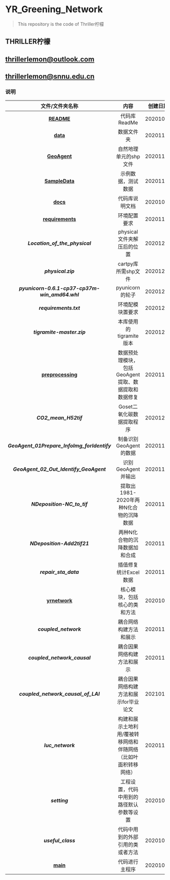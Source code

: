 # YR_Greening_Network

>This repository is the code of Thriller柠檬

## **THRILLER柠檬**

## **thrillerlemon@outlook.com**
## **thrillerlemon@snnu.edu.cn**

### 说明

|文件/文件夹名称|内容|创建日期|备注|
|:-:|:-:|:-:|:-:|
|<u>**README**<u>|代码库ReadMe|20201014|无|
|<u>**data**<u>|数据文件夹|20201111|无|
|<u>**GeoAgent**<u>|自然地理单元的shp文件|20201114|无|
|<u>**SampleData**<u>|示例数据，测试数据|20201120|无|
|<u>**docs**<u>|代码库说明文档|20201014|无|
|<u>**requirements**<u>|环境配置要求|20201117|无|
|**_Location_of_the_physical_**|physical文件夹解压后的位置|20201224|无|
|**_physical.zip_**|cartpy库所需shp文件|20201224|无|
|**_pyunicorn-0.6.1-cp37-cp37m-win_amd64.whl_**|pyunicorn的轮子|20201224|无|
|**_requirements.txt_**|环境配模块置要求|20201224|无|
|**_tigramite-master.zip_**|本库使用的tigramite版本|20201224|无|
|<u>**preprocessing**<u>|数据预处理模块，包括GeoAgent提取、数据提取和数据修复|20201117|无|
|**_CO2_mean_H52tif_**|Goset二氧化碳数据提取程序|20201215|matlab代码|
|**_GeoAgent_01Prepare_InfoImg_forIdentify_**|制备识别GeoAgent的数据|20201111|GEE代码|
|**_GeoAgent_02_Out_Identify_GeoAgent_**|识别GeoAgent并输出|20201111|GEE代码|
|**_NDeposition-NC_to_tif_**|提取出1981-2020年两种N化合物的沉降数据|20201111|matlab代码|
|**_NDeposition-Add2tif21_**|两种N化合物的沉降数据加和合成|20201111|matlab代码|
|**_repair_sta_data_**|插值修复统计Excel数据|20201118|Ronganlly Doing|
|<u>**yrnetwork**<u>|核心模块，包括核心的类和方法|20201014|无|
|**_coupled_network_**|耦合网络构建方法和展示|20201122|存档|
|**_coupled_network_causal_**|耦合因果网络构建方法和展示|20201125|无|
|**_coupled_network_causal_of_LAI_**|耦合因果网络构建方法和展示for毕业论文|20210122|无|
|**_luc_network_**|构建和展示土地利用/覆被转移网络和伴随网络（比如叶面积转移网络）|20201101|无|
|**_setting_**|工程设置，代码中用到的路径默认参数等设置|20201014|无|
|**_useful_class_**|代码中用到的外部引用的类或者方法|20201014|无|
|<u>**main**<u>|代码进行主程序|20201014|目前无效|
